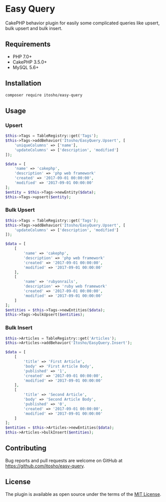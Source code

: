 # Easy Query

CakePHP behavior plugin for easily some complicated queries like upsert, bulk upsert and bulk insert.

## Requirements

- PHP 7.0+
- CakePHP 3.5.0+
- MySQL 5.6+

## Installation

```bash
composer require itosho/easy-query
```

## Usage

### Upsert

```php
$this->Tags = TableRegistry::get('Tags');
$this->Tags->addBehavior('Itosho/EasyQuery.Upsert', [
    'uniqueColumns' => ['name'],
    'updateColumns' => ['description', 'modified']
]);

$data = [
    'name' => 'cakephp',
    'description' => 'php web framework'
    'created' => '2017-09-01 00:00:00',
    'modified' => '2017-09-01 00:00:00'
];
$entity = $this->Tags->newEntity($data);
$this->Tags->upsert($entity);
```

### Bulk Upsert

```php
$this->Tags = TableRegistry::get('Tags');
$this->Tags->addBehavior('Itosho/EasyQuery.Upsert', [
    'updateColumns' => ['description', 'modified']
]);

$data = [
    [
        'name' => 'cakephp',
        'description' => 'php web framework'
        'created' => '2017-09-01 00:00:00',
        'modified' => '2017-09-01 00:00:00'
    ],
    [
        'name' => 'rubyonrails',
        'description' => 'ruby web framework'
        'created' => '2017-09-01 00:00:00',
        'modified' => '2017-09-01 00:00:00'
    ]
];
$entities = $this->Tags->newEntities($data);
$this->Tags->bulkUpsert($entities);
```

### Bulk Insert

```php
$this->Articles = TableRegistry::get('Articles');
$this->Articles->addBehavior('Itosho/EasyQuery.Insert');

$data = [
    [
        'title' => 'First Article',
        'body' => 'First Article Body',
        'published' => '1',
        'created' => '2017-09-01 00:00:00',
        'modified' => '2017-09-01 00:00:00'
    ],
    [
        'title' => 'Second Article',
        'body' => 'Second Article Body',
        'published' => '0',
        'created' => '2017-09-01 00:00:00',
        'modified' => '2017-09-01 00:00:00'
    ]
];
$entities = $this->Articles->newEntities($data);
$this->Articles->bulkInsert($entities);
```

## Contributing

Bug reports and pull requests are welcome on GitHub at https://github.com/itosho/easy-query.

## License

The plugin is available as open source under the terms of the [MIT License](http://opensource.org/licenses/MIT).
